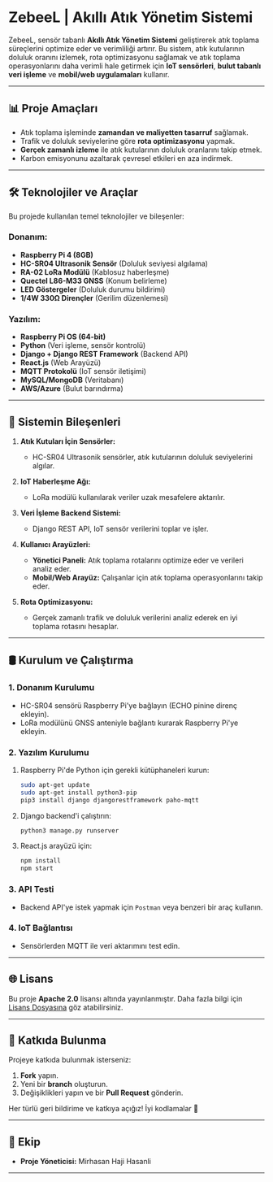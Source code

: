 # ZebeeL | Akıllı Atık Yönetim Sistemi

ZebeeL, sensör tabanlı **Akıllı Atık Yönetim Sistemi** geliştirerek atık toplama süreçlerini optimize eder ve verimliliği artırır. Bu sistem, atık kutularının doluluk oranını izlemek, rota optimizasyonu sağlamak ve atık toplama operasyonlarını daha verimli hale getirmek için **IoT sensörleri**, **bulut tabanlı veri işleme** ve **mobil/web uygulamaları** kullanır.

---

## 📊 Proje Amaçları
- Atık toplama işleminde **zamandan ve maliyetten tasarruf** sağlamak.
- Trafik ve doluluk seviyelerine göre **rota optimizasyonu** yapmak.
- **Gerçek zamanlı izleme** ile atık kutularının doluluk oranlarını takip etmek.
- Karbon emisyonunu azaltarak çevresel etkileri en aza indirmek.

---

## 🛠️ Teknolojiler ve Araçlar
Bu projede kullanılan temel teknolojiler ve bileşenler:

### Donanım:
- **Raspberry Pi 4 (8GB)**
- **HC-SR04 Ultrasonik Sensör** (Doluluk seviyesi algılama)
- **RA-02 LoRa Modülü** (Kablosuz haberleşme)
- **Quectel L86-M33 GNSS** (Konum belirleme)
- **LED Göstergeler** (Doluluk durumu bildirimi)
- **1/4W 330Ω Dirençler** (Gerilim düzenlemesi)

### Yazılım:
- **Raspberry Pi OS (64-bit)**
- **Python** (Veri işleme, sensör kontrolü)
- **Django + Django REST Framework** (Backend API)
- **React.js** (Web Arayüzü)
- **MQTT Protokolü** (IoT sensör iletişimi)
- **MySQL/MongoDB** (Veritabanı)
- **AWS/Azure** (Bulut barındırma)

---

## 🔄 Sistemin Bileşenleri

1. **Atık Kutuları İçin Sensörler:**
   - HC-SR04 Ultrasonik sensörler, atık kutularının doluluk seviyelerini algılar.
   
2. **IoT Haberleşme Ağı:**
   - LoRa modülü kullanılarak veriler uzak mesafelere aktarılır.

3. **Veri İşleme Backend Sistemi:**
   - Django REST API, IoT sensör verilerini toplar ve işler.

4. **Kullanıcı Arayüzleri:**
   - **Yönetici Paneli:** Atık toplama rotalarını optimize eder ve verileri analiz eder.
   - **Mobil/Web Arayüz:** Çalışanlar için atık toplama operasyonlarını takip eder.

5. **Rota Optimizasyonu:**
   - Gerçek zamanlı trafik ve doluluk verilerini analiz ederek en iyi toplama rotasını hesaplar.

---

## 🛢️ Kurulum ve Çalıştırma

### 1. Donanım Kurulumu
- HC-SR04 sensörü Raspberry Pi'ye bağlayın (ECHO pinine direnç ekleyin).
- LoRa modülünü GNSS anteniyle bağlantı kurarak Raspberry Pi'ye ekleyin.

### 2. Yazılım Kurulumu
1. Raspberry Pi'de Python için gerekli kütüphaneleri kurun:
   ```bash
   sudo apt-get update
   sudo apt-get install python3-pip
   pip3 install django djangorestframework paho-mqtt
   ```
2. Django backend'i çalıştırın:
   ```bash
   python3 manage.py runserver
   ```
3. React.js arayüzü için:
   ```bash
   npm install
   npm start
   ```

### 3. API Testi
- Backend API'ye istek yapmak için `Postman` veya benzeri bir araç kullanın.

### 4. IoT Bağlantısı
- Sensörlerden MQTT ile veri aktarımını test edin.

---

## 🌐 Lisans
Bu proje **Apache 2.0** lisansı altında yayınlanmıştır. Daha fazla bilgi için [Lisans Dosyasına](LICENSE) göz atabilirsiniz.

---

## 🔗 Katkıda Bulunma
Projeye katkıda bulunmak isterseniz:
1. **Fork** yapın.
2. Yeni bir **branch** oluşturun.
3. Değişiklikleri yapın ve bir **Pull Request** gönderin.

Her türlü geri bildirime ve katkıya açığız! İyi kodlamalar 💪

---

## 👥 Ekip
- **Proje Yöneticisi:** Mirhasan Haji Hasanli
---

